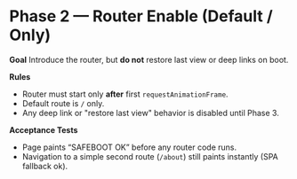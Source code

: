 # Phase 2 — Router Enable (Default / Only)

**Goal**
Introduce the router, but **do not** restore last view or deep links on boot.

**Rules**
- Router must start only **after** first `requestAnimationFrame`.
- Default route is `/` only.
- Any deep link or "restore last view" behavior is disabled until Phase 3.

**Acceptance Tests**
- Page paints “SAFEBOOT OK” before any router code runs.
- Navigation to a simple second route (`/about`) still paints instantly (SPA fallback ok).
